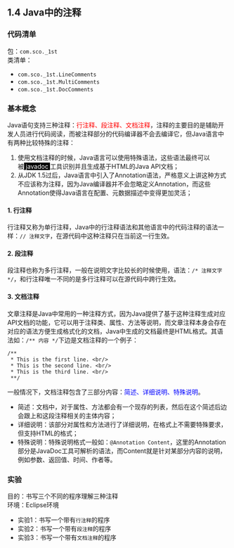 ## 1.4 Java中的注释

### __代码清单__
包：`com.sco._1st`<br/>
类清单：<br/>

* `com.sco._1st.LineComments`
* `com.sco._1st.MultiComments`
* `com.sco._1st.DocComments`

### __基本概念__
Java语句支持三种注释：<font style="color:red">行注释、段注释、文档注释</font>，注释的主要目的是辅助开发人员进行代码阅读，而被注释部分的代码编译器不会去编译它，但Java语言中有两种比较特殊的注释：

1. 使用文档注释的时候，Java语言可以使用特殊语法，这些语法最终可以被<font style="background-color:black;color:white">&nbsp;javadoc&nbsp;</font>工具识别并且生成基于HTML的Java API文档；
2. 从JDK 1.5过后，Java语言中引入了Annotation语法，严格意义上讲这种方式不应该称为注释，因为Java编译器并不会忽略定义Annotation，而这些Annotation使得Java语言在配置、元数据描述中变得更加灵活；

#### 1. __行注释__
行注释又称为单行注释，Java中的行注释语法和其他语言中的代码注释的语法一样：`// 注释文字`，在源代码中这种注释只在当前这一行生效。

#### 2. __段注释__
段注释也称为多行注释，一般在说明文字比较长的时候使用，语法：`/* 注释文字 */`，和行注释唯一不同的是多行注释可以在源代码中跨行生效。

#### 3. __文档注释__
文章注释是Java中常用的一种注释方式，因为Java提供了基于这种注释生成对应API文档的功能，它可以用于注释类、属性、方法等说明，而文章注释本身会存在对应的语法方便生成格式化的文档，Java中生成的文档最终是HTML格式。其语法如：`/** 内容 */`下边是文档注释的一个例子：

	/**
	 * This is the first line. <br/>
	 * This is the second line. <br/>
	 * This is the third line. <br/>
	 **/
一般情况下，文档注释包含了三部分内容：<font style="color:blue">简述、详细说明、特殊说明</font>。

* 简述：文档中，对于属性、方法都会有一个现存的列表，然后在这个简述后边会跟上和这段注释相关的主体内容；
* 详细说明：该部分对属性和方法进行了详细说明，在格式上不需要特殊要求，但支持HTML的格式；
* 特殊说明：特殊说明格式一般如：`@Annotation Content`，这里的Annotation部分是JavaDoc工具可解析的语法，而Content就是针对某部分内容的说明，例如参数、返回值、时间、作者等。

### __实验__

目的：书写三个不同的程序理解三种注释<br/>
环境：Eclipse环境

* 实验1：书写一个带有`行注释`的程序
* 实验2：书写一个带有`段注释`的程序
* 实验3：书写一个带有`文档注释`的程序